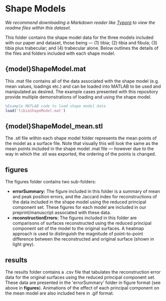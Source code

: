 # Shape Models

*We recommend downloading a Markdown reader like [Typora](https://typora.io/) to view the readme files within this dataset.*

This folder contains the shape model data for the three models included with our paper and dataset, those being — (1) tibia; (2) tibia and fibula; (3) tibia plus trabecular; and (4) trabecular alone. Below outlines the details of the files and folders included with each shape model.

## {model}ShapeModel.mat

This .mat file contains all of the data associated with the shape model (e.g. mean values, loadings etc.) and can be loaded into MATLAB to be used and manipulated as desired. The example cases presented with this repository provide multiple demonstrations of loading and using the shape model.

```matlab
%Example MATLAB code to load shape model data
load('tibiaShapeModel.mat')
```

## {model}ShapeModel_mean.stl

The .stl file within each shape model folder represents the mean points of the model as a surface file. Note that visually this will look the same as the mean points included in the shape model .mat file — however due to the way in which the .stl was exported, the ordering of the points is changed.

## figures

The figures folder contains two sub-folders:

- **errorSummary:** The figure included in this folder is a summary of mean and peak position errors, and the Jaccard index for reconstructions of the data included in the shape model using the reduced principal component set. These figures for each model are included in our preprint/manuscript associated with these data.
- **reconstructionErrors:** The figures included in this folder are comparisons of surfaces reconstructed using the reduced principal component set of the model to the original surfaces. A heatmap approach is used to distinguish the magnitude of point-to-point difference between the reconstructed and original surface (shown in light grey).

## results

The results folder contains a .csv file that tabulates the reconstruction error data for the original surfaces using the reduced principal component set. These data are presented in the 'errorSummary' folder in figure format (see above in **figures**). Animations of the effect of each principal component on the mean model are also included here in .gif format.
